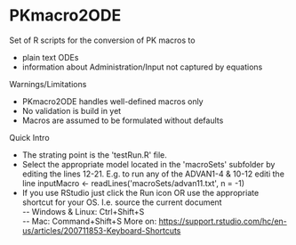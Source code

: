 # PKmacro2ODE

Set of R scripts for the conversion of PK macros to 
* plain text ODEs
* information about Administration/Input not captured by equations

Warnings/Limitations
* PKmacro2ODE handles well-defined macros only
* No validation is build in yet
* Macros are assumed to be formulated without defaults

Quick Intro
* The strating point is the 'testRun.R' file.
* Select the appropriate model located in the 'macroSets' subfolder
by editing the lines 12-21.
E.g. to run any of the ADVAN1-4 & 10-12 editi the line
inputMacro <- readLines('macroSets/advan11.txt', n = -1)
* If you use RStudio just click the Run icon OR use the appropriate 
shortcut for your OS. I.e. source the current document  
-- Windows & Linux: Ctrl+Shift+S	
-- Mac: Command+Shift+S
More on:
https://support.rstudio.com/hc/en-us/articles/200711853-Keyboard-Shortcuts 